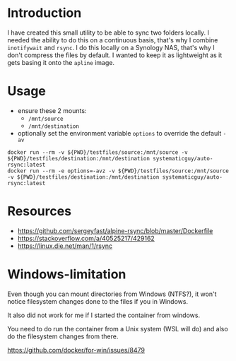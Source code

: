 # Introduction
I have created this small utility to be able to sync two folders locally.
I needed the ability to do this on a continuous basis, that's why I combine `inotifywait` and `rsync`.
I do this locally on a Synology NAS, that's why I don't compress the files by default.
I wanted to keep it as lightweight as it gets basing it onto the `apline` image.

# Usage
- ensure these 2 mounts:
  - `/mnt/source`
  - `/mnt/destination`
- optionally set the environment variable `options` to  override the default `-av` 

```
docker run --rm -v ${PWD}/testfiles/source:/mnt/source -v ${PWD}/testfiles/destination:/mnt/destination systematicguy/auto-rsync:latest
docker run --rm -e options=-avz -v ${PWD}/testfiles/source:/mnt/source -v ${PWD}/testfiles/destination:/mnt/destination systematicguy/auto-rsync:latest
```

# Resources
- https://github.com/sergeyfast/alpine-rsync/blob/master/Dockerfile
- https://stackoverflow.com/a/40525217/429162
- https://linux.die.net/man/1/rsync

# Windows-limitation
 Even though you can mount directories from Windows (NTFS?), 
 it won't notice filesystem changes done to the files if you in Windows.

 It also did not work for me if I started the container from windows.

 You need to do run the container from a Unix system (WSL will do) and also do the filesystem changes from there.
 
 https://github.com/docker/for-win/issues/8479